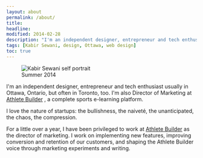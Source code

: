 ```yaml
---
layout: about
permalink: /about/
title: 
headline: 
modified: 2014-02-28
description: "I'm an independent designer, entrepreneur and tech enthusiast usually in Ottawa, Ontario"
tags: [Kabir Sewani, design, Ottawa, web design]
toc: true
---
```



<figure>
	<img src="{{ site.url }}/images/biopic.jpg" alt="Kabir Sewani self portrait">
	<figcaption>Summer 2014</figcaption>
</figure>



<span>I'm an independent designer, entrepreneur and tech enthusiast usually in Ottawa, Ontario, but often in Toronto, too. I'm also Director of Marketing at [Athlete Builder](http://athletebuilder.com/) , a complete sports e-learning platform.</span> 

I love the nature of startups: the bullishness, the naiveté, the unanticipated, the chaos, the compression. 

For a little over a year, I have been privileged to work at [Athlete Builder](http://athletebuilder.com/) as the director of marketing. I work on implementing new features, improving conversion and retention of our customers, and shaping the Athlete Builder voice through marketing experiments and writing.

<!--
### PERSPECTIVE

Perspective shapes your reality, so you must first shape your perspective. 

I am absolutely amazed to discover myself on this rock ball, rotating around this spherical fire… it’s a very odd situation! And the more I look at things, I cannot get rid of the feeling that existence is quite weird.

---

### OPTIMISM

I strive to be a technology optimist. Optimism is a meditation requiring
constant application. 


I was lucky — I found what I loved to do early in life...You've got to find what you love. And that is as true for your work as it is for your lovers. Your work is going to fill a large part of your life, and the only way to be truly satisfied is to do what you believe is great work. And the only way to do great work is to love what you do. If you haven't found it yet, keep looking. Don't settle. As with all matters of the heart, you'll know when you find it. And, like any great relationship, it just gets better and better as the years roll on. So keep looking until you find it. Don't settle.	

---

### CHANGE

“The only way to make sense out of change is to plunge into it, move with it and join the dance”

The reasonable man adapts himself to the world: the unreasonable one persists in trying to adapt the world to himself. Therefore all progress depends on the unreasonable man.

I believe there is an emerging confluence of simple technologies around books, publishing, networks and education that can be leveraged to change the way we
think about learning and information accessibility. If you're working in this space, I'd love to chat.


---
-->


